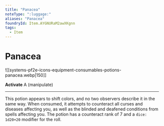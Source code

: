 ```yaml
---
title: "Panacea"
noteType: ":luggage:"
aliases: "Panacea"
foundryId: Item.AYGNURaM2awXKgnn
tags:
  - Item
---
```


# Panacea
![[systems-pf2e-icons-equipment-consumables-potions-panacea.webp|150]]

**Activate** A (manipulate)

* * *

This potion appears to shift colors, and no two observers describe it in the same way. When consumed, it attempts to counteract all curses and diseases affecting you, as well as the blinded and deafened conditions from spells affecting you. The potion has a counteract rank of 7 and a `dice: 1d20+20` modifier for the roll.
